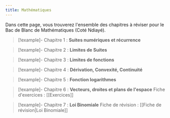 ```yaml
---
title: Mathématiques
---
```

Dans cette page, vous trouverez l'ensemble des chapitres à réviser pour le Bac de Blanc de Mathématiques (Coté Ndiayé).


> [!example]- Chapitre 1 : **Suites numériques et récurrence**

> [!example]- Chapitre 2 : **Limites de Suites**

> [!example]- Chapitre 3 : **Limites de fonctions**

> [!example]- Chapitre 4 : **Dérivation, Convexité, Continuité**

> [!example]- Chapitre 5 : **Fonction logarithmes**

> [!example]- Chapitre 6 : **Vecteurs, droites et plans de l'espace**
 > Fiche d'exercices : [[Exercices]]

> [!example]- Chapitre 7 : **Loi Binomiale**
 > Fiche de révision : [[Fiche de révision|Loi Binomiale]]